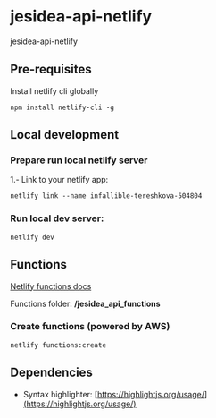 # jesidea-api-netlify
jesidea-api-netlify

## Pre-requisites
Install netlify cli globally
```
npm install netlify-cli -g
``` 

## Local development
### Prepare run local netlify server
1.- Link to your netlify app:
```
netlify link --name infallible-tereshkova-504804
``` 
### Run local dev server:
```
netlify dev
```

## Functions

[Netlify functions docs](https://docs.netlify.com/functions/overview/)

Functions folder: **/jesidea_api_functions**
### Create functions (powered by AWS)
```
netlify functions:create
```

## Dependencies
- Syntax highlighter: [https://highlightjs.org/usage/](https://highlightjs.org/usage/)


